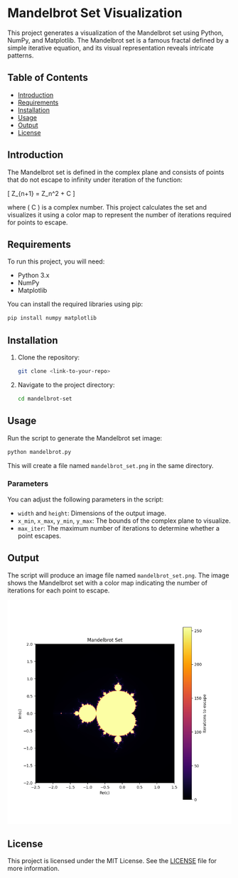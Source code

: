 # Mandelbrot Set Visualization

This project generates a visualization of the Mandelbrot set using Python, NumPy, and Matplotlib. The Mandelbrot set is a famous fractal defined by a simple iterative equation, and its visual representation reveals intricate patterns.

## Table of Contents

- [Introduction](#introduction)
- [Requirements](#requirements)
- [Installation](#installation)
- [Usage](#usage)
- [Output](#output)
- [License](#license)

## Introduction

The Mandelbrot set is defined in the complex plane and consists of points that do not escape to infinity under iteration of the function:

\[ Z_{n+1} = Z_n^2 + C \]

where \( C \) is a complex number. This project calculates the set and visualizes it using a color map to represent the number of iterations required for points to escape.

## Requirements

To run this project, you will need:

- Python 3.x
- NumPy
- Matplotlib

You can install the required libraries using pip:

```bash
pip install numpy matplotlib
```

## Installation

1. Clone the repository:

   ```bash
   git clone <link-to-your-repo>
   ```

2. Navigate to the project directory:

   ```bash
   cd mandelbrot-set
   ```

## Usage

Run the script to generate the Mandelbrot set image:

```bash
python mandelbrot.py
```

This will create a file named `mandelbrot_set.png` in the same directory.

### Parameters

You can adjust the following parameters in the script:

- `width` and `height`: Dimensions of the output image.
- `x_min`, `x_max`, `y_min`, `y_max`: The bounds of the complex plane to visualize.
- `max_iter`: The maximum number of iterations to determine whether a point escapes.

## Output

The script will produce an image file named `mandelbrot_set.png`. The image shows the Mandelbrot set with a color map indicating the number of iterations for each point to escape.

![Mandelbrot Set Example](output_example.png)

## License

This project is licensed under the MIT License. See the [LICENSE](LICENSE) file for more information.
